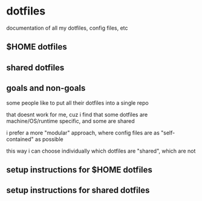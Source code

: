 # dotfiles

documentation of all my dotfiles, config files, etc

## $HOME dotfiles



## shared dotfiles



## goals and non-goals

some people like to put all their dotfiles into a single repo

that doesnt work for me, cuz i find that some dotfiles are machine/OS/runtime specific, and some are shared

i prefer a more "modular" approach, where config files are as "self-contained" as possible

this way i can choose individually which dotfiles are "shared", which are not

## setup instructions for $HOME dotfiles



## setup instructions for shared dotfiles

